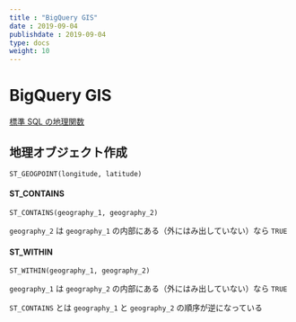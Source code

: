 ```yaml
---
title : "BigQuery GIS"
date : 2019-09-04
publishdate : 2019-09-04
type: docs
weight: 10
---
```


# BigQuery GIS

[標準 SQL の地理関数](https://cloud.google.com/bigquery/docs/reference/standard-sql/geography_functions?hl=ja)



## 地理オブジェクト作成

```
ST_GEOGPOINT(longitude, latitude)
```



#### ST_CONTAINS

```
ST_CONTAINS(geography_1, geography_2)
```

`geography_2` は `geography_1` の内部にある（外にはみ出していない）なら `TRUE`




#### ST_WITHIN

```
ST_WITHIN(geography_1, geography_2)
```

`geography_1` は `geography_2` の内部にある（外にはみ出していない）なら `TRUE`

`ST_CONTAINS` とは `geography_1` と `geography_2` の順序が逆になっている